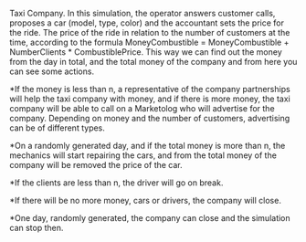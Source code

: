 Taxi Company.
 In this simulation, the operator answers customer calls, proposes a car (model, type, color) and the accountant sets the price for the ride. The price of the ride in relation to the number of customers at the time, according to the formula
 MoneyCombustible = MoneyCombustible + NumberClients * CombustiblePrice.
This way we can find out the money from the day in total, and the total money of the company and from here you can see some actions. 

*If the money is less than n, a representative of the company partnerships will help the taxi company with money, and if there is more money, the taxi company will be able to call on a Marketolog who will advertise for the company. Depending on money and the number of customers, advertising can be of different types.

*On a randomly generated day, and if the total money is more than n, the mechanics will start repairing the cars, and from the total money of the company will be 
 removed the price of the car.
 
 *If the clients are less than n, the driver will go on break.

*If there will be no more money, cars or drivers, the company will close.

*One day, randomly generated, the company can close and the simulation can stop then.
